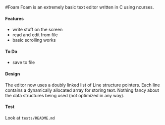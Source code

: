 #Foam
Foam is an extremely basic text editor written in C using ncurses.

#### Features
* write stuff on the screen
* read and edit from file
* basic scrolling works

#### To Do
* save to file

#### Design
The editor now uses a doubly linked list of Line structure pointers.
Each line contains a dynamically allocated array for storing text.
Nothing fancy about the data structures being used (not optimized in any way).

#### Test
Look at `tests/README.md`

